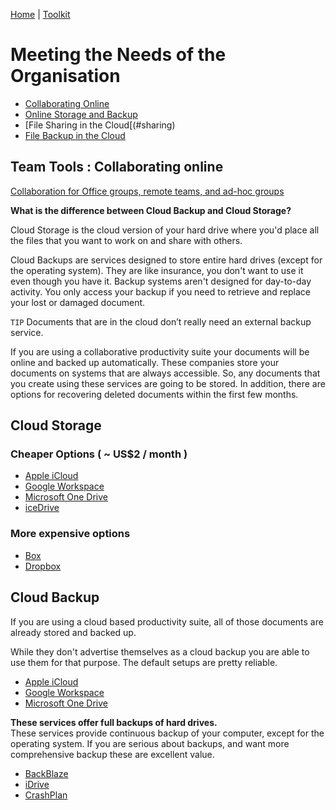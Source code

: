 [Home](index.html) | [Toolkit](Toolkit.html)


# Meeting the Needs of the Organisation


* [Collaborating Online](#collaboration)
* [Online Storage and Backup](#differences)
* [File Sharing in the Cloud[(#sharing)
* [File Backup in the Cloud](#backup)
  
## Team Tools : Collaborating online <a name="collaboration"></a>
  
[Collaboration for Office groups, remote teams, and ad-hoc groups](Collaboration.html)
  


**What is the difference between Cloud Backup and Cloud Storage?**  <a name="differences"></a>

Cloud Storage is the cloud version of your hard drive where you'd place all the files that you want to work on and share with others. 

Cloud Backups are services designed to store entire hard drives (except for the operating system). They are like insurance, you don't want to use it even though you have it. Backup systems aren't designed for day-to-day activity. You only access your backup if you need to retrieve and replace your lost or damaged document. 

``TIP`` Documents that are in the cloud don’t really need an external backup service. 

If you are using a collaborative productivity suite your documents will be online and backed up automatically. These companies store your documents on systems that are always accessible. So, any documents that you create using these services are going to be stored. In addition, there are options for recovering deleted documents within the first few months. 


## Cloud Storage  <a name="sharing"></a>
  
### Cheaper Options ( ~ US$2 / month )
* [Apple iCloud](https://support.apple.com/en-gb/guide/icloud/mm3d17a80e23/icloud)  
* [Google Workspace](https://workspace.google.com/products/drive/)  
* [Microsoft One Drive](https://www.microsoft.com/en-nz/microsoft-365/onedrive/online-cloud-storage)
* [iceDrive](https://icedrive.net)  
  
### More expensive options
* [Box](https://www.box.com)  
* [Dropbox](https://www.dropbox.com)  

  
## Cloud Backup    <a name="backup"></a>
If you are using a cloud based productivity suite, all of those documents are already stored and backed up. 

While they don't advertise themselves as a cloud backup you are able to use them for that purpose. The default setups are pretty reliable. 
* [Apple iCloud](https://support.apple.com/en-gb/guide/icloud/mm3d17a80e23/icloud)  
* [Google Workspace](https://workspace.google.com/products/drive/)  
* [Microsoft One Drive](https://www.microsoft.com/en-nz/microsoft-365/onedrive/online-cloud-storage)
 
**These services offer full backups of hard drives.**  
These services provide continuous backup of your computer, except for the operating system. If you are serious about backups, and want more comprehensive backup these are excellent value.  

- [BackBlaze](https://www.backblaze.com)  
- [iDrive](https://www.idrive.com)  
- [CrashPlan](https://www.crashplan.com/en-us/)  
 
 
